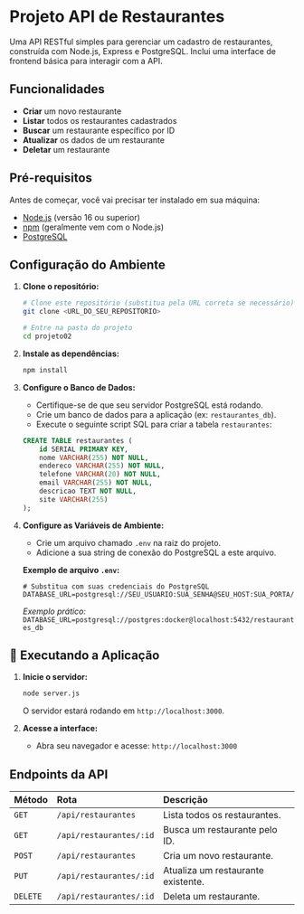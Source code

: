 # Projeto API de Restaurantes

Uma API RESTful simples para gerenciar um cadastro de restaurantes, construída com Node.js, Express e PostgreSQL. Inclui uma interface de frontend básica para interagir com a API.

## Funcionalidades

- **Criar** um novo restaurante
- **Listar** todos os restaurantes cadastrados
- **Buscar** um restaurante específico por ID
- **Atualizar** os dados de um restaurante
- **Deletar** um restaurante

## Pré-requisitos

Antes de começar, você vai precisar ter instalado em sua máquina:
- [Node.js](https://nodejs.org/en/) (versão 16 ou superior)
- [npm](https://www.npmjs.com/) (geralmente vem com o Node.js)
- [PostgreSQL](https://www.postgresql.org/)

## Configuração do Ambiente

1.  **Clone o repositório:**
    ```bash
    # Clone este repositório (substitua pela URL correta se necessário)
    git clone <URL_DO_SEU_REPOSITORIO>
    
    # Entre na pasta do projeto
    cd projeto02
    ```

2.  **Instale as dependências:**
    ```bash
    npm install
    ```

3.  **Configure o Banco de Dados:**
    - Certifique-se de que seu servidor PostgreSQL está rodando.
    - Crie um banco de dados para a aplicação (ex: `restaurantes_db`).
    - Execute o seguinte script SQL para criar a tabela `restaurantes`:

    ```sql
    CREATE TABLE restaurantes (
        id SERIAL PRIMARY KEY,
        nome VARCHAR(255) NOT NULL,
        endereco VARCHAR(255) NOT NULL,
        telefone VARCHAR(20) NOT NULL,
        email VARCHAR(255) NOT NULL,
        descricao TEXT NOT NULL,
        site VARCHAR(255)
    );
    ```

4.  **Configure as Variáveis de Ambiente:**
    - Crie um arquivo chamado `.env` na raiz do projeto.
    - Adicione a sua string de conexão do PostgreSQL a este arquivo.

    **Exemplo de arquivo `.env`:**
    ```env
    # Substitua com suas credenciais do PostgreSQL
    DATABASE_URL=postgresql://SEU_USUARIO:SUA_SENHA@SEU_HOST:SUA_PORTA/NOME_DO_BANCO
    ```
    *Exemplo prático:* `DATABASE_URL=postgresql://postgres:docker@localhost:5432/restaurantes_db`

## 🚀 Executando a Aplicação

1.  **Inicie o servidor:**
    ```bash
    node server.js
    ```
    O servidor estará rodando em `http://localhost:3000`.

2.  **Acesse a interface:**
    - Abra seu navegador e acesse: `http://localhost:3000`

## Endpoints da API

| Método | Rota                  | Descrição                               |
| :----- | :-------------------- | :---------------------------------------- |
| `GET`    | `/api/restaurantes`     | Lista todos os restaurantes.            |
| `GET`    | `/api/restaurantes/:id` | Busca um restaurante pelo ID.           |
| `POST`   | `/api/restaurantes`     | Cria um novo restaurante.               |
| `PUT`    | `/api/restaurantes/:id` | Atualiza um restaurante existente.      |
| `DELETE` | `/api/restaurantes/:id` | Deleta um restaurante.                  |
